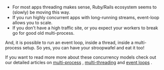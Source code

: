 * For most apps threading makes sense, Ruby/Rails ecosystem seems to (slowly) be moving this way.
* If you run highly concurrent apps with long-running streams, event-loop allows you to scale.
* If you don't have a high traffic site, or you expect your workers to break go for good old multi-process.

And, it is possible to run an event loop, inside a thread, inside a multi-process setup. So yes, you can have your stroopwafel and eat it too!

If you want to read more more about these concurrency models check out our detailed articles on [multi-process][7] , [multi-threading][8] and [event loops][9] . 

[1]: https://en.wikipedia.org/wiki/Fork_(system_call)
[2]: /images/blog/2016-02/multi-process.svg?1521209011
[3]: https://www.google.com/googlebooks/chrome/small_04.html
[4]: /images/blog/2016-02/threaded.svg?1521209011
[5]: http://ruby-doc.org/core-2.2.0/Mutex.html
[6]: /images/blog/2016-02/event-loops.svg?1521209011
[7]: https://blog.appsignal.com/2017/03/07/ruby-magic-concurrency-processes.html
[8]: https://blog.appsignal.com/2017/04/18/ruby-magic-concurrency-threads.html
[9]: https://blog.appsignal.com/2017/06/06/ruby-magic-concurrency-event-loop.html
